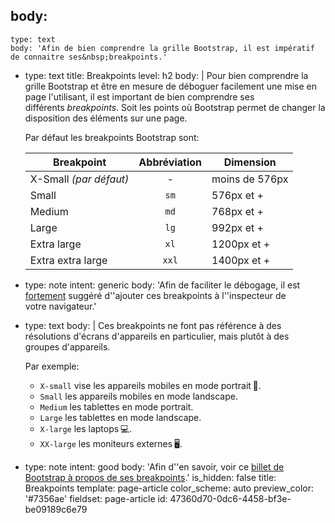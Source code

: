 body:
  -
    type: text
    body: 'Afin de bien comprendre la grille Bootstrap, il est impératif de connaitre ses&nbsp;breakpoints.'
  -
    type: text
    title: Breakpoints
    level: h2
    body: |
      Pour bien comprendre la grille Bootstrap et être en mesure de déboguer facilement une mise en page l'utilisant, il est important de bien comprendre ses différents&nbsp;_breakpoints_. Soit les points où Bootstrap permet de changer la disposition des éléments sur une&nbsp;page.
      
      Par défaut les breakpoints Bootstrap&nbsp;sont:
      
      | Breakpoint             | Abbréviation  | Dimension           |
      | ---------------------- |:-------------:| --------------------|
      | X-Small _(par défaut)_ | -             | moins de 576px      |
      | Small                  | `sm`          | 576px et&nbsp;+     |
      | Medium                 | `md`          | 768px et&nbsp;+     |
      | Large                  | `lg`          | 992px et&nbsp;+     |
      | Extra large            | `xl`          | 1200px et&nbsp;+    |
      | Extra extra large      | `xxl`         | 1400px et&nbsp;+    |
  -
    type: note
    intent: generic
    body: 'Afin de faciliter le débogage, il est <u>fortement</u> suggéré d''ajouter ces breakpoints à l''inspecteur de votre&nbsp;navigateur.'
  -
    type: text
    body: |
      Ces breakpoints ne font pas référence à des résolutions d'écrans d'appareils en particulier, mais plutôt à des groupes&nbsp;d'appareils. 
      
      Par exemple: 
      
      - `X-small` vise les appareils mobiles en mode&nbsp;portrait&thinsp;📱. 
      - `Small` les appareils mobiles en mode&nbsp;landscape. 
      - `Medium` les tablettes en mode&nbsp;portrait.
      - `Large` les tablettes en mode&nbsp;landscape.
      - `X-large` les&nbsp;laptops&thinsp;💻.
      - `XX-large` les moniteurs&nbsp;externes&thinsp;🖥.
  -
    type: note
    intent: good
    body: 'Afin d''en savoir, voir ce [billet de Bootstrap à propos de ses&nbsp;breakpoints](https://getbootstrap.com/docs/5.0/layout/breakpoints/).'
is_hidden: false
title: Breakpoints
template: page-article
color_scheme: auto
preview_color: '#7356ae'
fieldset: page-article
id: 47360d70-0dc6-4458-bf3e-be09189c6e79
